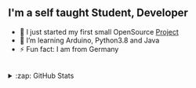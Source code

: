 ## I'm a self taught Student, Developer

- 🔭 I just started my first small OpenSource [Project][LENI]
- 🌱 I’m learning Arduino, Python3.8 and Java
- ⚡ Fun fact: I am from Germany
<br />
<details>
  <summary>:zap: GitHub Stats</summary>

  <img align="left" alt="codeSTACKr's GitHub Stats" src="https://github-readme-stats.codestackr.vercel.app/api?username=jonasnapierski&show_icons=true&hide_border=true" />

</details>

[LENI]: https://github.com/jonasnapierski/leni-py
